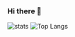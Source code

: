 ### Hi there 👋
![stats](https://github-readme-stats.vercel.app/api?username=NAKNAO-nnct&count_private=true&show_icons=true)
![Top Langs](https://github-readme-stats.vercel.app/api/top-langs/?username=NAKNAO-nnct)

<!--
**NAKNAO-nnct/NAKNAO-nnct** is a ✨ _special_ ✨ repository because its `README.md` (this file) appears on your GitHub profile.

Here are some ideas to get you started:

- 🔭 I’m currently working on ...
- 🌱 I’m currently learning ...
- 👯 I’m looking to collaborate on ...
- 🤔 I’m looking for help with ...
- 💬 Ask me about ...
- 📫 How to reach me: ...
- 😄 Pronouns: ...
- ⚡ Fun fact: ...
-->
